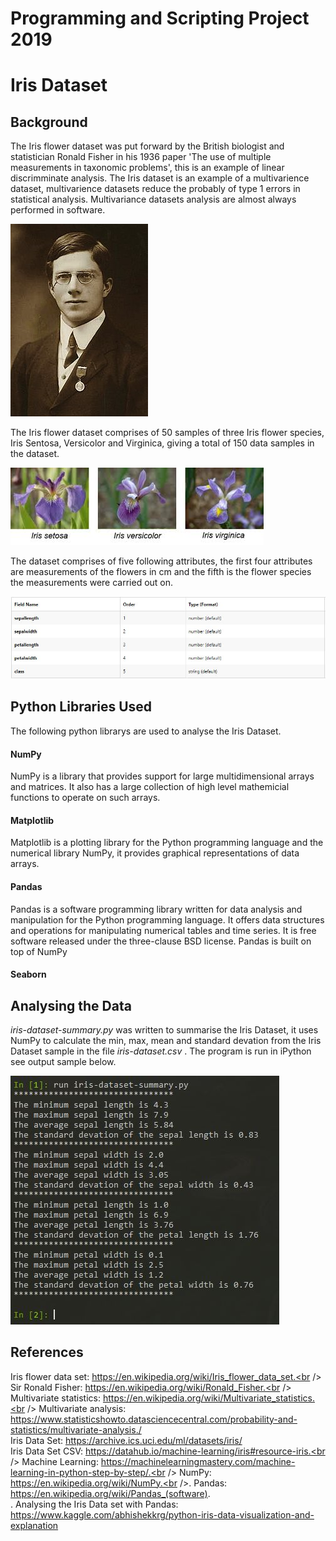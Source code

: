 # Programming and Scripting Project 2019

# Iris Dataset

## Background

The Iris flower dataset was put forward by the British biologist and statistician Ronald Fisher in his 1936 paper 'The use of multiple measurements in taxonomic problems', this is an example of linear discrimminate analysis. The Iris dataset is an example of a multivarience dataset, multivarience datasets reduce the probably of type 1 errors in statistical analysis. Multivariance datasets analysis are almost always performed in software.

![Ronald Fisher](Images/Ronald-Fisher.JPG "Ronald Fisher")

The Iris flower dataset comprises of 50 samples of three Iris flower species, Iris Sentosa, Versicolor and Virginica, giving a total of 150 data samples in the dataset.

![Iris Flower Species](Images/iris-flowers.jpe "Iris Flower Species")

The dataset comprises of five following attributes, the first four attributes are measurements of the flowers in cm and the fifth is the flower species the measurements were carried out on.

![Iris dataset attributes](Images/iris-dataset-attributes.JPG "Iris dataset attributes")

## Python Libraries Used 

The following python librarys are used to analyse the Iris Dataset.<br />
#### NumPy <br />
NumPy is a library that provides support for large multidimensional arrays and matrices. It also has a large collection of high level mathemicial functions to operate on such arrays. 
#### Matplotlib <br />
Matplotlib is a plotting library for the Python programming language and the numerical library NumPy, it provides graphical representations of data arrays.
#### Pandas <br />
Pandas is a software programming library written for data analysis and manipulation for the Python programming language. It offers data structures and operations for manipulating numerical tables and time series. It is free software released under the three-clause BSD license. Pandas is built on top of NumPy
#### Seaborn <br />

## Analysing the Data

_iris-dataset-summary.py_ was written to summarise the Iris Dataset, it uses NumPy to calculate the min, max, mean and standard devation from the Iris Dataset sample in the file _iris-dataset.csv_ . The program is run in iPython see output sample below.

![Iris Dataset summary](Images/iris-summary.JPG "Iris Dataset summary")


## References

Iris flower data set: https://en.wikipedia.org/wiki/Iris_flower_data_set.<br />
Sir Ronald Fisher: https://en.wikipedia.org/wiki/Ronald_Fisher.<br />
Multivariate statistics: https://en.wikipedia.org/wiki/Multivariate_statistics.<br />
Multivariate analysis: https://www.statisticshowto.datasciencecentral.com/probability-and-statistics/multivariate-analysis./<br />
Iris Data Set: https://archive.ics.uci.edu/ml/datasets/iris/<br />
Iris Data Set CSV: https://datahub.io/machine-learning/iris#resource-iris.<br />
Machine Learning: https://machinelearningmastery.com/machine-learning-in-python-step-by-step/.<br />
NumPy: https://en.wikipedia.org/wiki/NumPy.<br />.
Pandas: https://en.wikipedia.org/wiki/Pandas_(software). <br />.
Analysing the Iris Data set with Pandas: https://www.kaggle.com/abhishekkrg/python-iris-data-visualization-and-explanation



